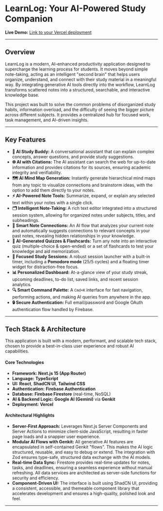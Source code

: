 
# LearnLog: Your AI-Powered Study Companion

**Live Demo:** [Link to your Vercel deployment](https://learnlog-ai.vercel.app/)

---

## Overview

LearnLog is a modern, AI-enhanced productivity application designed to supercharge the learning process for students. It moves beyond simple note-taking, acting as an intelligent "second brain" that helps users organize, understand, and connect with their study material in a meaningful way. By integrating generative AI tools directly into the workflow, LearnLog transforms scattered notes into a structured, searchable, and interactive knowledge base.

This project was built to solve the common problems of disorganized study habits, information overload, and the difficulty of seeing the bigger picture across different subjects. It provides a centralized hub for focused work, task management, and AI-driven insights.

---

## Key Features

- **🧠 AI Study Buddy:** A conversational assistant that can explain complex concepts, answer questions, and provide study suggestions.
- **🌐 AI with Citations:** The AI assistant can search the web for up-to-date information and provides citations for its sources, ensuring academic integrity and verifiability.
- **🗺️ AI Mind Map Generation:** Instantly generate hierarchical mind maps from any topic to visualize connections and brainstorm ideas, with the option to add them directly to your notes.
- **⚡ AI-Powered Note Tools:** Summarize, expand, or explain any selected text within your notes with a single click.
- **🗂️ Intelligent Note-Taking:** A rich text editor integrated into a structured session system, allowing for organized notes under subjects, titles, and subheadings.
- **🔗 Smart Note Connections:** An AI flow that analyzes your current note and automatically suggests connections to relevant concepts in your past notes, revealing hidden relationships in your knowledge.
- **📝 AI-Generated Quizzes & Flashcards:** Turn any note into an interactive quiz (multiple-choice & open-ended) or a set of flashcards to test your knowledge and aid memorization.
- **🎯 Focused Study Sessions:** A robust session launcher with a built-in timer, including a **Pomodoro mode** (25/5 cycles) and a floating timer widget for distraction-free focus.
- **📊 Personalized Dashboard:** At-a-glance view of your study streak, upcoming deadlines, to-do list, saved links, and recent session analytics.
- **🔍 Smart Command Palette:** A `Cmd+K` interface for fast navigation, performing actions, and making AI queries from anywhere in the app.
- **🔒 Secure Authentication:** Full email/password and Google OAuth authentication flow handled by Firebase.

---

## Tech Stack & Architecture

This application is built with a modern, performant, and scalable tech stack, chosen to provide a best-in-class user experience and robust AI capabilities.

#### **Core Technologies**
- **Framework:** **Next.js 15 (App Router)**
- **Language:** **TypeScript**
- **UI:** **React**, **ShadCN UI**, **Tailwind CSS**
- **Authentication:** **Firebase Authentication**
- **Database:** **Firebase Firestore** (real-time, NoSQL)
- **AI & Backend Logic:** **Google AI (Gemini)** via **Genkit**
- **Deployment:** **Vercel**

#### **Architectural Highlights**
- **Server-First Approach:** Leverages Next.js Server Components and Server Actions to minimize client-side JavaScript, resulting in faster page loads and a snappier user experience.
- **Modular AI Flows with Genkit:** All generative AI features are encapsulated in self-contained Genkit "flows". This makes the AI logic structured, reusable, and easy to debug or extend. The integration with Zod ensures type-safe, structured data exchange with the AI models.
- **Real-time Data Sync:** Firestore provides real-time updates for notes, tasks, and deadlines, ensuring a seamless experience without manual refreshing. All data services are architected as server-side functions for security and efficiency.
- **Component-Driven UI:** The interface is built using ShadCN UI, providing a consistent, accessible, and themeable component library that accelerates development and ensures a high-quality, polished look and feel.

---

